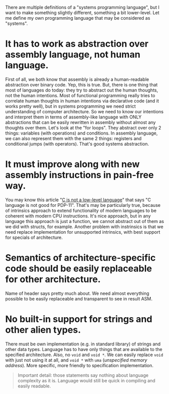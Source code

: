 There are multiple definitions of a "systems programming language", but I want to make something slightly different, something a bit lower-level.
Let me define my own programming language that may be considered as "systems".

# It has to work as abstraction over assembly language, not human language.
First of all, we both know that assembly is already a human-readable abstraction over binary code. Yep, this is true.
But, there is one thing that most of languages do today: they try to abstract out the human thoughts, not the human intentions.
Most of functional programming really tries to correlate human thoughts in human intentions via declarative code (and it works pretty well), but in systems programming we need strict understanding of computer architecture.
So we need to know our intentions and interpret them in terms of assembly-like language with ONLY abstractions that can be easily rewritten in assembly without almost any thoughts over them.
Let's look at the "for loops". They abstract over only 2 things: variables (with operations) and conditions. In assembly language, we can also represent them with the same 2 things: registers and conditional jumps (with operators).
That's good systems abstraction.

# It must improve along with new assembly instructions in pain-free way.
You may know this article "[C is not a low-level language](https://queue.acm.org/detail.cfm?id=3212479)" that says "C language is not good for PDP-11".
That's may be particularly true, because of intrinsics approach to extend functionality of modern languages to be coherent with modern CPU instructions.
It's nice approach, but in any language this approach is just a function, we cannot abstract out of them as we did with structs, for example.
Another problem with instrinsics is that we need replace implementation for unsupported intrinsics, with best support for specials of architecture.

# Semantics of architecture-specific code should be easily replaceable for other architecture.
Name of header says pretty much about. We need almost everything possible to be easily replaceable and transparent to see in result ASM.

# No built-in support for strings and other alien types.
There must be own implementation (e.g. in standard library) of strings and other data types. Language has to have only things that are available to the specified architecture.
Also, no `void` and `void *`. We can easily replace `void` with just not using it at all, and `void *` with `uma` (_unspecified memory address_). More specific, more friendly to specification implementation.

>Important detail: those statements say nothing about language complexity as it is. Language would still be quick in compiling and easily readable.
